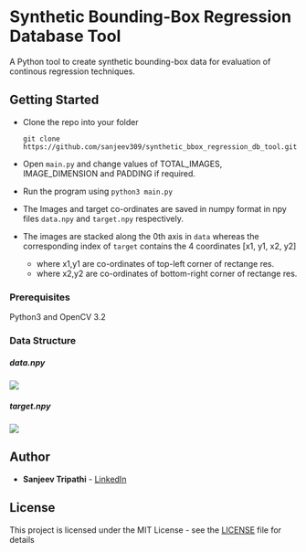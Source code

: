 # Synthetic Bounding-Box Regression Database Tool

A Python tool to create synthetic bounding-box data for evaluation of continous regression techniques.

## Getting Started

- Clone the repo into your folder

    `git clone https://github.com/sanjeev309/synthetic_bbox_regression_db_tool.git`

- Open `main.py` and change values of TOTAL_IMAGES, IMAGE_DIMENSION and PADDING if required.
- Run the program using `python3 main.py`

- The Images and target co-ordinates are saved in numpy format in npy files `data.npy` and `target.npy` respectively.
- The images are stacked along the 0th axis in `data` whereas the corresponding index of `target` contains the 4 coordinates [x1, y1, x2, y2]

    - where x1,y1 are co-ordinates of top-left corner of rectange res.
    - where x2,y2 are co-ordinates of bottom-right corner of rectange res.


### Prerequisites

Python3 and OpenCV 3.2

### Data Structure

##### data.npy

![](https://imgur.com/Vix8EF9.jpg)

##### target.npy

![](https://imgur.com/lOG8cNQ.jpg)

## Author

* **Sanjeev Tripathi** - [LinkedIn](https://www.linkedin.com/in/sanjeev309/)


## License

This project is licensed under the MIT License - see the [LICENSE](https://github.com/sanjeev309/synthetic_bbox_regression_db_tool.git/blob/master/LICENSE.md) file for details
